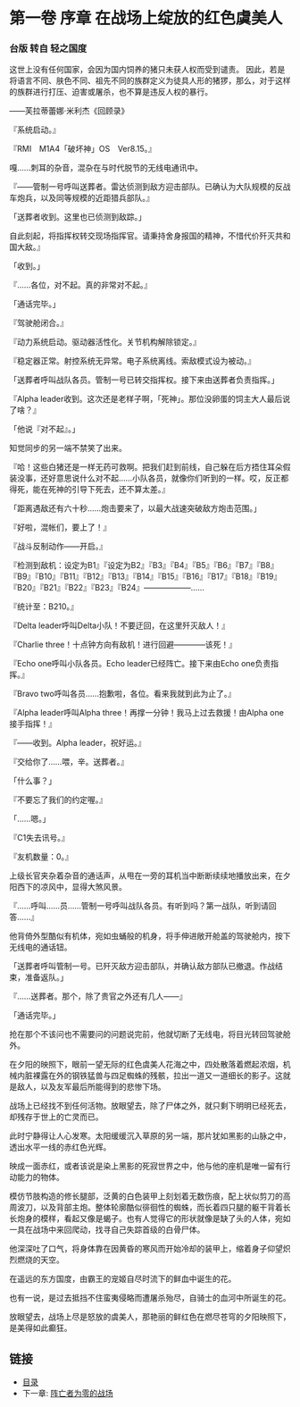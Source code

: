 # 第一卷 序章 在战场上绽放的红色虞美人

### 	台版 转自 轻之国度
这世上没有任何国家，会因为国内饲养的猪只未获人权而受到谴责。
因此，若是将语言不同、肤色不同、祖先不同的族群定义为徒具人形的猪猡，那么，对于这样的族群进行打压、迫害或屠杀，也不算是违反人权的暴行。

——芙拉蒂蕾娜·米利杰《回顾录》

『系统启动。』

『RMI　M1A4「破坏神」OS　Ver8.15。』

嘎……刺耳的杂音，混杂在与时代脱节的无线电通讯中。

『——管制一号呼叫送葬者。雷达侦测到敌方迎击部队。已确认为大队规模的反战车炮兵，以及同等规模的近距猎兵部队。』

「送葬者收到。这里也已侦测到敌踪。」

自此刻起，将指挥权转交现场指挥官。请秉持舍身报国的精神，不惜代价歼灭共和国大敌。』

「收到。」

『……各位，对不起。真的非常对不起。』

「通话完毕。」

『驾驶舱闭合。』

『动力系统启动。驱动器活性化。关节机构解除锁定。』

『稳定器正常。射控系统无异常。电子系统离线。索敌模式设为被动。』

「送葬者呼叫战队各员。管制一号已转交指挥权。接下来由送葬者负责指挥。」

『Alpha leader收到。这次还是老样子啊，「死神」。那位没卵蛋的饲主大人最后说了啥？』

「他说『对不起』。」

 知觉同步的另一端不禁笑了出来。

『哈！这些白猪还是一样无药可救啊。把我们赶到前线，自己躲在后方捂住耳朵假装没事，还好意思说什么对不起……小队各员，就像你们听到的一样。哎，反正都得死，能在死神的引导下死去，还不算太差。』

「距离遇敌还有六十秒……炮击要来了，以最大战速突破敌方炮击范围。」

『好啦，混帐们，要上了！』

『战斗反制动作——开启。』

『检测到敌机：设定为B1』『设定为B2』『B3』『B4』『B5』『B6』『B7』『B8』『B9』『B10』『B11』『B12』『B13』『B14』『B15』『B16』『B17』『B18』『B19』『B20』『B21』『B22』『B23』『B24』——————……

『统计至：B210。』

『Delta leader呼叫Delta小队！不要迂回，在这里歼灭敌人！』

『Charlie three！十点钟方向有敌机！进行回避————该死！』

『Echo one呼叫小队各员。Echo leader已经阵亡。接下来由Echo one负责指挥。』

『Bravo two呼叫各员……抱歉啦，各位。看来我就到此为止了。』

『Alpha leader呼叫Alpha three！再撑一分钟！我马上过去救援！由Alpha one接手指挥！』

『——收到。Alpha leader，祝好运。』

『交给你了……喂，辛。送葬者。』

「什么事？」

『不要忘了我们的约定喔。』

「……嗯。」

『C1失去讯号。』

『友机数量：0。』

上级长官夹杂着杂音的通话声，从甩在一旁的耳机当中断断续续地播放出来，在夕阳西下的凉风中，显得大煞风景。

『……呼叫……员……管制一号呼叫战队各员。有听到吗？第一战队，听到请回答……』

他背倚外型酷似有机体，宛如虫蛹般的机身，将手伸进敞开舱盖的驾驶舱内，按下无线电的通话钮。

「送葬者呼叫管制一号。已歼灭敌方迎击部队，并确认敌方部队已撤退。作战结束，准备返队。」

『……送葬者。那个，除了贵官之外还有几人——』

「通话完毕。」

抢在那个不该问也不需要问的问题说完前，他就切断了无线电，将目光转回驾驶舱外。

在夕阳的映照下，眼前一望无际的红色虞美人花海之中，四处散落着燃起浓烟，机械内脏裸露在外的钢铁猛兽与四足蜘蛛的残骸，拉出一道又一道细长的影子。这就是敌人，以及友军最后所能得到的悲惨下场。

 战场上已经找不到任何活物。放眼望去，除了尸体之外，就只剩下明明已经死去，却残存于世上的亡灵而已。

此时宁静得让人心发寒。太阳缓缓沉入草原的另一端，那片犹如黑影的山脉之中，透出水平一线的赤红色光辉。

映成一面赤红，或者该说是染上黑影的死寂世界之中，他与他的座机是唯一留有行动能力的物体。

模仿节肢构造的修长腿部，泛黄的白色装甲上刻划着无数伤痕，配上状似剪刀的高周波刀，以及背部主炮。整体轮廓酷似徘徊性的蜘蛛，而长着四只腿的躯干背着长长炮身的模样，看起又像是蝎子。也有人觉得它的形状就像是缺了头的人体，宛如一具在战场中来回爬动，找寻自己失踪首级的白骨尸体。

他深深吐了口气，将身体靠在因黄昏的寒风而开始冷却的装甲上，缩着身子仰望炽烈燃烧的天空。

 在遥远的东方国度，由霸王的宠姬自尽时流下的鲜血中诞生的花。

也有一说，是过去抵挡不住蛮夷侵略而遭屠杀殆尽，自骑士的血河中所诞生的花。

 放眼望去，战场上尽是怒放的虞美人，那艳丽的鲜红色在燃尽苍穹的夕阳映照下，是美得如此癫狂。
    
## 链接

- [目录](meandyou.md)
- 下一章: [阵亡者为零的战场](one.md)
